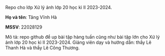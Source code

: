 Repo cho lớp Xử lý ảnh lớp 20 học kì II 2023-2024.

**Họ và tên**: Tăng Vĩnh Hà

**MSSV**: 22028129

Mô tả: repo github để up bài tập hàng tuần cũng như bài tập lớn cho Xử lý ảnh lớp 20 học kì II 2023-2024. Giảng viên dạy và hướng dẫn: thầy Lê Thanh Hà và thầy Lê Công Thương.

